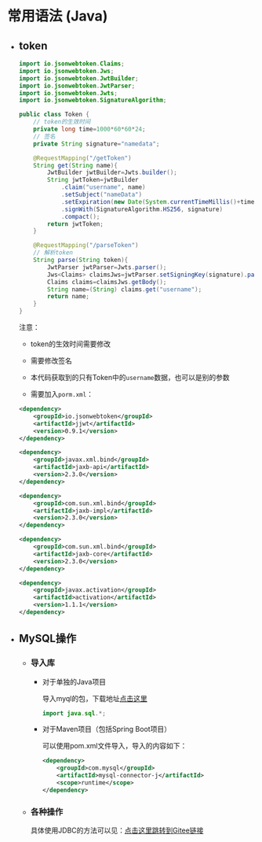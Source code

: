 # 常用语法 (Java)

- ## token

    ```java
    import io.jsonwebtoken.Claims;
    import io.jsonwebtoken.Jws;
    import io.jsonwebtoken.JwtBuilder;
    import io.jsonwebtoken.JwtParser;
    import io.jsonwebtoken.Jwts;
    import io.jsonwebtoken.SignatureAlgorithm;

    public class Token {
        // token的生效时间
        private long time=1000*60*60*24;
        // 签名
        private String signature="namedata";

        @RequestMapping("/getToken")
        String get(String name){
            JwtBuilder jwtBuilder=Jwts.builder();
            String jwtToken=jwtBuilder
                .claim("username", name)
                .setSubject("nameData")
                .setExpiration(new Date(System.currentTimeMillis()+time))
                .signWith(SignatureAlgorithm.HS256, signature)
                .compact();
            return jwtToken;
        }

        @RequestMapping("/parseToken")
        // 解析token
        String parse(String token){
            JwtParser jwtParser=Jwts.parser();
            Jws<Claims> claimsJws=jwtParser.setSigningKey(signature).parseClaimsJws(token);
            Claims claims=claimsJws.getBody();
            String name=(String) claims.get("username");
            return name;
        }
    }
    ```

    注意：

    - token的生效时间需要修改

    - 需要修改签名

    - 本代码获取到的只有Token中的`username`数据，也可以是别的参数

    - 需要加入`porm.xml`：

    ```xml
    <dependency>
        <groupId>io.jsonwebtoken</groupId>
        <artifactId>jjwt</artifactId>
        <version>0.9.1</version>
    </dependency>
    
    <dependency>
        <groupId>javax.xml.bind</groupId>
        <artifactId>jaxb-api</artifactId>
        <version>2.3.0</version>
    </dependency>
    
    <dependency>
        <groupId>com.sun.xml.bind</groupId>
        <artifactId>jaxb-impl</artifactId>
        <version>2.3.0</version>
    </dependency>
    
    <dependency>
        <groupId>com.sun.xml.bind</groupId>
        <artifactId>jaxb-core</artifactId>
        <version>2.3.0</version>
    </dependency>
    
    <dependency>
        <groupId>javax.activation</groupId>
        <artifactId>activation</artifactId>
        <version>1.1.1</version>
    </dependency>
    ```

- ## MySQL操作

  - ### 导入库
    - 对于单独的Java项目  

      导入myql的包，下载地址[点击这里](https://dev.mysql.com/downloads/connector/j/)
      
        ```java
        import java.sql.*;
        ```
      
    - 对于Maven项目（包括Spring Boot项目） 

        可以使用pom.xml文件导入，导入的内容如下：

        ```xml
        <dependency>
            <groupId>com.mysql</groupId>
            <artifactId>mysql-connector-j</artifactId>
            <scope>runtime</scope>
        </dependency>
        ```

  - ### 各种操作

      具体使用JDBC的方法可以见：[点击这里跳转到Gitee链接](https://gitee.com/Ryan-zhou/my-sql-tool)

      

      